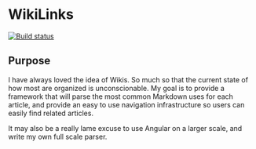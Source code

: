 # WikiLinks

[![Build status](https://ci.appveyor.com/api/projects/status/fqfk62y1ly1jd9oa?svg=true)](https://ci.appveyor.com/project/DillonAd/wikilinks)

## Purpose

I have always loved the idea of Wikis. So much so that the current state of how most are organized is unconscionable. My goal is to provide a framework that will parse the most common Markdown uses for each article, and provide an easy to use navigation infrastructure so users can easily find related articles.

It may also be a really lame excuse to use Angular on a larger scale, and write my own full scale parser.